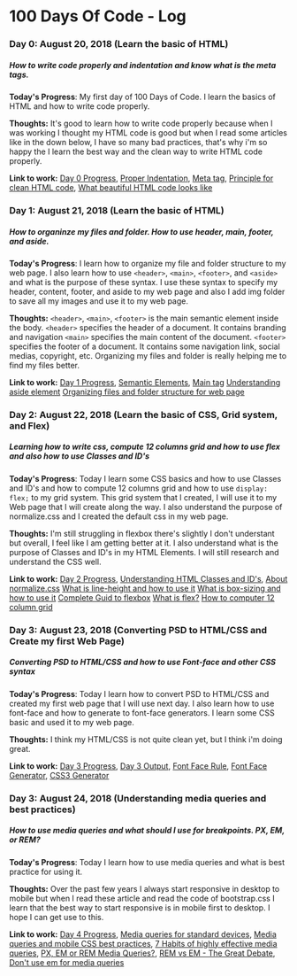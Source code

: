 # 100 Days Of Code - Log

### Day 0: August 20, 2018 (Learn the basic of HTML)
##### How to write code properly and indentation and know what is the meta tags.

**Today's Progress**: My first day of 100 Days of Code. I learn the basics of HTML and how to write code properly.

**Thoughts:** It's good to learn how to write code properly because when I was working I thought my HTML code is good but when I read some articles like in the down below, I have so many bad practices, that's why i'm so happy the I learn the best way and the clean way to write HTML code properly.

**Link to work:**
[Day 0 Progress](https://github.com/jamesmonsarvas/1-100DaysOfCode/blob/master/days/0/source/index.html),
[Proper Indentation](https://www.granneman.com/webdev/coding/formatting-and-indenting-your-html),
[Meta tag](https://www.w3schools.com/tags/tag_meta.asp),
[Principle for clean HTML code](https://www.smashingmagazine.com/2008/11/12-principles-for-keeping-your-code-clean/),
[What beautiful HTML code looks like](https://css-tricks.com/what-beautiful-html-code-looks-like/)

### Day 1: August 21, 2018 (Learn the basic of HTML)
##### How to organinze my files and folder. How to use header, main, footer, and aside.

**Today's Progress**: I learn how to organize my file and folder structure to my web page. I also learn how to use ```<header>```, ```<main>```, ```<footer>```, and ```<aside>``` and what is the purpose of these syntax. I use these syntax to specify my header, content, footer, and aside to my web page and also I add img folder to save all my images and use it to my web page.

**Thoughts:** ```<header>```, ```<main>```, ```<footer>``` is the main semantic element inside the body. ```<header>``` specifies the header of a document. It contains branding and navigation ```<main>``` specifies the main content of the document. ```<footer>``` specifies the footer of a document. It contains some navigation link, social medias, copyright, etc. Organizing my files and folder is really helping me to find my files better.

**Link to work:**
[Day 1 Progress](https://github.com/jamesmonsarvas/1-100DaysOfCode/blob/master/days/1/source/index.html),
[Semantic Elements](https://www.w3schools.com/html/html5_semantic_elements.aspl),
[Main tag](https://www.w3schools.com/tags/tag_main.asp)
[Understanding aside element](http://html5doctor.com/understanding-aside/)
[Organizing files and folder structure for web page](https://thehelloworldprogram.com/web-development/creating-files-folder-structure-web-pages/)

### Day 2: August 22, 2018 (Learn the basic of CSS, Grid system, and Flex)
##### Learning how to write css, compute 12 columns grid and how to use flex and also how to use Classes and ID's

**Today's Progress**: Today I learn some CSS basics and how to use Classes and ID's and how to compute 12 columns grid and how to use ```display: flex;``` to my grid system. This grid system that I created, I will use it to my Web page that I will create along the way. I also understand the purpose of normalize.css and I created the default css in my web page.

**Thoughts:** I'm still struggling in flexbox there's slightly I don't understant but overall, I feel like I am getting better at it. I also understand what is the purpose of Classes and ID's in my HTML Elements. I will still research and understand the CSS well.

**Link to work:**
[Day 2 Progress](https://github.com/jamesmonsarvas/1-100DaysOfCode/blob/master/days/2/source/index.html),
[Understanding HTML Classes and ID's](https://torquemag.io/2018/02/html-classes-and-ids/),
[About normalize.css](http://nicolasgallagher.com/about-normalize-css/)
[What is line-height and how to use it](https://developer.mozilla.org/en-US/docs/Web/CSS/line-height)
[What is box-sizing and how to use it](https://developer.mozilla.org/en-US/docs/Web/CSS/box-sizing)
[Complete Guid to flexbox](https://css-tricks.com/snippets/css/a-guide-to-flexbox/#flex)
[What is flex?](https://css-tricks.com/almanac/properties/f/flex/)
[How to computer 12 column grid](https://math.stackexchange.com/questions/1102908/12-column-grid-how-to-calculate-for-columns5-7-8-9-10-11)

### Day 3: August 23, 2018 (Converting PSD to HTML/CSS and Create my first Web Page)
##### Converting PSD to HTML/CSS and how to use Font-face and other CSS syntax

**Today's Progress**: Today I learn how to convert PSD to HTML/CSS and created my first web page that I will use next day. I also learn how to use font-face and how to generate to font-face generators. I learn some CSS basic and used it to my web page.

**Thoughts:** I think my HTML/CSS is not quite clean yet, but I think i'm doing great.

**Link to work:**
[Day 3 Progress](https://github.com/jamesmonsarvas/1-100DaysOfCode/blob/master/days/3/source),
[Day 3 Output](https://github.com/jamesmonsarvas/1-100DaysOfCode/blob/master/days/3/output/day3-output.png),
[Font Face Rule](https://www.w3schools.com/cssref/css3_pr_font-face_rule.asp),
[Font Face Generator](https://www.fontsquirrel.com/tools/webfont-generator),
[CSS3 Generator](http://css3generator.com/)

### Day 3: August 24, 2018 (Understanding media queries and best practices)
##### How to use media queries and what should I use for breakpoints. PX, EM, or REM?

**Today's Progress**: Today I learn how to use media queries and what is best practice for using it.

**Thoughts:** Over the past few years I always start responsive in desktop to mobile but when I read these article and read the code of bootstrap.css I learn that the best way to start responsive is in mobile first to desktop. I hope I can get use to this.

**Link to work:**
[Day 4 Progress](https://github.com/jamesmonsarvas/1-100DaysOfCode/blob/master/days/4/source),
[Media queries for standard devices](https://css-tricks.com/snippets/css/media-queries-for-standard-devices/),
[Media queries and mobile CSS best practices](https://www.solodev.com/blog/web-design/media-queries-and-mobile-css-best-practices.stml),
[7 Habits of highly effective media queries](http://bradfrost.com/blog/post/7-habits-of-highly-effective-media-queries/),
[PX, EM or REM Media Queries?](https://zellwk.com/blog/media-query-units/),
[REM vs EM - The Great Debate](https://zellwk.com/blog/rem-vs-em/),
[Don't use em for media queries](https://adamwathan.me/dont-use-em-for-media-queries/)